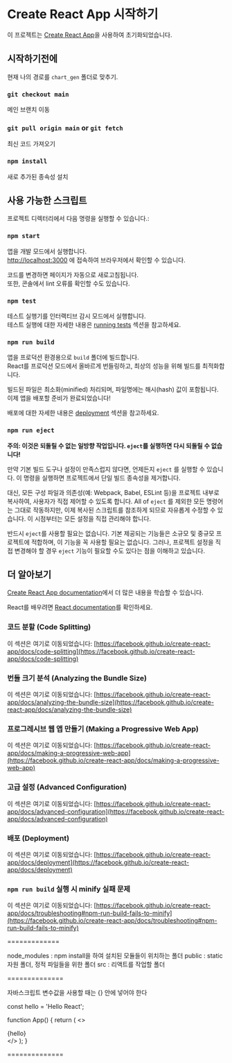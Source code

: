 # Create React App 시작하기

이 프로젝트는 [Create React App](https://github.com/facebook/create-react-app)을 사용하여 초기화되었습니다.

## 시작하기전에

현재 나의 경로를 `chart_gen` 폴더로 맞추기.

### `git checkout main`
메인 브랜치 이동

### `git pull origin main` or `git fetch`
최신 코드 가져오기

### `npm install`
새로 추가된 종속성 설치

## 사용 가능한 스크립트

프로젝트 디렉터리에서 다음 명령을 실행할 수 있습니다.:

### `npm start`

앱을 개발 모드에서 실행합니다.\
[http://localhost:3000](http://localhost:3000) 에 접속하여 브라우저에서 확인할 수 있습니다.

코드를 변경하면 페이지가 자동으로 새로고침됩니다.\
또한, 콘솔에서 lint 오류를 확인할 수도 있습니다.

### `npm test`

테스트 실행기를 인터랙티브 감시 모드에서 실행합니다.\
테스트 실행에 대한 자세한 내용은 [running tests](https://facebook.github.io/create-react-app/docs/running-tests) 섹션을 참고하세요.

### `npm run build`

앱을 프로덕션 환경용으로 `build` 폴더에 빌드합니다.\
React를 프로덕션 모드에서 올바르게 번들링하고, 최상의 성능을 위해 빌드를 최적화합니다.

빌드된 파일은 최소화(minified) 처리되며, 파일명에는 해시(hash) 값이 포함됩니다.\
이제 앱을 배포할 준비가 완료되었습니다!

배포에 대한 자세한 내용은 [deployment](https://facebook.github.io/create-react-app/docs/deployment) 섹션을 참고하세요.

### `npm run eject`

**주의: 이것은 되돌릴 수 없는 일방향 작업입니다. `eject`를 실행하면 다시 되돌릴 수 없습니다!**

만약 기본 빌드 도구나 설정이 만족스럽지 않다면, 언제든지 `eject` 를 실행할 수 있습니다. 이 명령을 실행하면 프로젝트에서 단일 빌드 종속성을 제거합니다.

대신, 모든 구성 파일과 의존성(예: Webpack, Babel, ESLint 등)을 프로젝트 내부로 복사하여, 사용자가 직접 제어할 수 있도록 합니다. All of `eject` 를 제외한 모든 명령어는 그대로 작동하지만, 이제 복사된 스크립트를 참조하게 되므로 자유롭게 수정할 수 있습니다. 이 시점부터는 모든 설정을 직접 관리해야 합니다.

반드시 `eject`를 사용할 필요는 없습니다. 기본 제공되는 기능들은 소규모 및 중규모 프로젝트에 적합하며, 이 기능을 꼭 사용할 필요는 없습니다. 그러나, 프로젝트 설정을 직접 변경해야 할 경우 `eject` 기능이 필요할 수도 있다는 점을 이해하고 있습니다.

## 더 알아보기

[Create React App documentation](https://facebook.github.io/create-react-app/docs/getting-started)에서 더 많은 내용을 학습할 수 있습니다.

React를 배우려면 [React documentation](https://reactjs.org/)를 확인하세요.

### 코드 분할 (Code Splitting)

이 섹션은 여기로 이동되었습니다: [https://facebook.github.io/create-react-app/docs/code-splitting](https://facebook.github.io/create-react-app/docs/code-splitting)

### 번들 크기 분석 (Analyzing the Bundle Size)

이 섹션은 여기로 이동되었습니다: [https://facebook.github.io/create-react-app/docs/analyzing-the-bundle-size](https://facebook.github.io/create-react-app/docs/analyzing-the-bundle-size)

### 프로그레시브 웹 앱 만들기 (Making a Progressive Web App)

이 섹션은 여기로 이동되었습니다: [https://facebook.github.io/create-react-app/docs/making-a-progressive-web-app](https://facebook.github.io/create-react-app/docs/making-a-progressive-web-app)

### 고급 설정 (Advanced Configuration)

이 섹션은 여기로 이동되었습니다: [https://facebook.github.io/create-react-app/docs/advanced-configuration](https://facebook.github.io/create-react-app/docs/advanced-configuration)

### 배포 (Deployment)

이 섹션은 여기로 이동되었습니다: [https://facebook.github.io/create-react-app/docs/deployment](https://facebook.github.io/create-react-app/docs/deployment)

### `npm run build` 실행 시 minify 실패 문제

이 섹션은 여기로 이동되었습니다: [https://facebook.github.io/create-react-app/docs/troubleshooting#npm-run-build-fails-to-minify](https://facebook.github.io/create-react-app/docs/troubleshooting#npm-run-build-fails-to-minify)

=============

node_modules : npm install을 하여 설치된 모듈들이 위치하는 폴더
public : static 자원 폴더, 정적 파일들을 위한 폴더
src : 리액트를 작업할 폴더

==============

자바스크립트 변수값을 사용할 때는 {} 안에 넣어야 한다

const hello = 'Hello React';

function App() {
    return (
        <>
            <Hello />
            <div>{hello}</div>
        </>
    );
}

==============